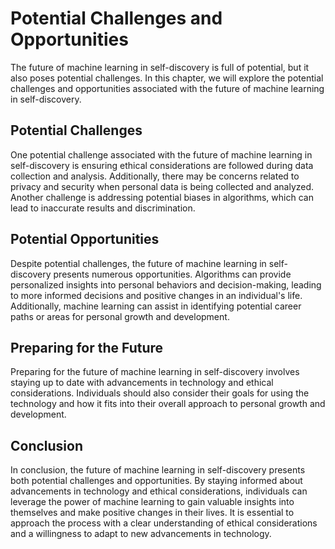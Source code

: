 Potential Challenges and Opportunities
===============================================================================================

The future of machine learning in self-discovery is full of potential, but it also poses potential challenges. In this chapter, we will explore the potential challenges and opportunities associated with the future of machine learning in self-discovery.

Potential Challenges
--------------------

One potential challenge associated with the future of machine learning in self-discovery is ensuring ethical considerations are followed during data collection and analysis. Additionally, there may be concerns related to privacy and security when personal data is being collected and analyzed. Another challenge is addressing potential biases in algorithms, which can lead to inaccurate results and discrimination.

Potential Opportunities
-----------------------

Despite potential challenges, the future of machine learning in self-discovery presents numerous opportunities. Algorithms can provide personalized insights into personal behaviors and decision-making, leading to more informed decisions and positive changes in an individual's life. Additionally, machine learning can assist in identifying potential career paths or areas for personal growth and development.

Preparing for the Future
------------------------

Preparing for the future of machine learning in self-discovery involves staying up to date with advancements in technology and ethical considerations. Individuals should also consider their goals for using the technology and how it fits into their overall approach to personal growth and development.

Conclusion
----------

In conclusion, the future of machine learning in self-discovery presents both potential challenges and opportunities. By staying informed about advancements in technology and ethical considerations, individuals can leverage the power of machine learning to gain valuable insights into themselves and make positive changes in their lives. It is essential to approach the process with a clear understanding of ethical considerations and a willingness to adapt to new advancements in technology.
